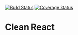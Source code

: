 [![Build Status](https://app.travis-ci.com/miguelaugl/clean-react.svg?branch=master)](https://app.travis-ci.com/miguelaugl/clean-react)
[![Coverage Status](https://coveralls.io/repos/github/miguelaugl/clean-react/badge.svg?branch=master)](https://coveralls.io/github/miguelaugl/clean-react?branch=master)

# Clean React
